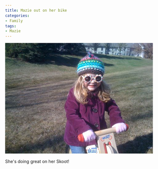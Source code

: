 ```yaml
---
title: Mazie out on her bike
categories:
- Family
tags:
- Mazie
---
```


![](/assets/posts/2009/69717f4ea28207ff525b80ec4ee37ba3.png)
  



She's doing great on her Skoot!
